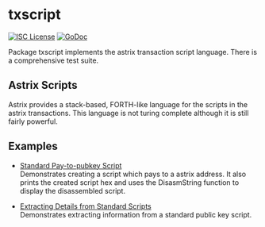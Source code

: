 txscript
========

[![ISC License](http://img.shields.io/badge/license-ISC-blue.svg)](https://choosealicense.com/licenses/isc/)
[![GoDoc](https://godoc.org/github.com/astrix-network/astrixd/txscript?status.png)](http://godoc.org/github.com/astrix-network/astrixd/txscript)

Package txscript implements the astrix transaction script language. There is
a comprehensive test suite.

## Astrix Scripts

Astrix provides a stack-based, FORTH-like language for the scripts in
the astrix transactions. This language is not turing complete
although it is still fairly powerful. 

## Examples

* [Standard Pay-to-pubkey Script](http://godoc.org/github.com/astrix-network/astrixd/txscript#example-PayToAddrScript)  
  Demonstrates creating a script which pays to a astrix address. It also
  prints the created script hex and uses the DisasmString function to display
  the disassembled script.

* [Extracting Details from Standard Scripts](http://godoc.org/github.com/astrix-network/astrixd/txscript#example-ExtractPkScriptAddrs)  
  Demonstrates extracting information from a standard public key script.

